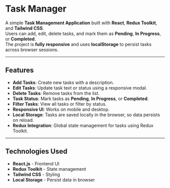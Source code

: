 # Task Manager

A simple **Task Management Application** built with **React**, **Redux Toolkit**, and **Tailwind CSS**.  
Users can add, edit, delete tasks, and mark them as **Pending**, **In Progress**, or **Completed**.  
The project is **fully responsive** and uses **localStorage** to persist tasks across browser sessions.

---

## Features

- **Add Tasks**: Create new tasks with a description.  
- **Edit Tasks**: Update task text or status using a responsive modal.  
- **Delete Tasks**: Remove tasks from the list.  
- **Task Status**: Mark tasks as **Pending**, **In Progress**, or **Completed**.  
- **Filter Tasks**: View all tasks or filter by status.  
- **Responsive UI**: Works on mobile and desktop.  
- **Local Storage**: Tasks are saved locally in the browser, so data persists on reload.  
- **Redux Integration**: Global state management for tasks using Redux Toolkit.

---

## Technologies Used

- **React.js** - Frontend UI  
- **Redux Toolkit** - State management  
- **Tailwind CSS** - Styling  
- **Local Storage** - Persist data in browser  

